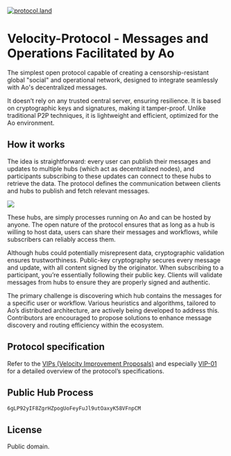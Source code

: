 [![protocol.land](https://arweave.net/eZp8gOeR8Yl_cyH9jJToaCrt2He1PHr0pR4o-mHbEcY)](https://protocol.land/#/repository/<REPO_ID>)

# Velocity-Protocol - Messages and Operations Facilitated by Ao

The simplest open protocol capable of creating a censorship-resistant global "social" and operational network, designed to integrate seamlessly with Ao's decentralized messages.

It doesn’t rely on any trusted central server, ensuring resilience. It is based on cryptographic keys and signatures, making it tamper-proof. Unlike traditional P2P techniques, it is lightweight and efficient, optimized for the Ao environment.


## How it works

The idea is straightforward: every user can publish their messages and updates to multiple hubs (which act as decentralized nodes), and participants subscribing to these updates can connect to these hubs to retrieve the data. The protocol defines the communication between clients and hubs to publish and fetch relevant messages.

![](https://the-velocity.org/diagram.jpg)

These hubs, are simply processes running on Ao and can be hosted by anyone. The open nature of the protocol ensures that as long as a hub is willing to host data, users can share their messages and workflows, while subscribers can reliably access them.

Although hubs could potentially misrepresent data, cryptographic validation ensures trustworthiness. Public-key cryptography secures every message and update, with all content signed by the originator. When subscribing to a participant, you’re essentially following their public key. Clients will validate messages from hubs to ensure they are properly signed and authentic.

The primary challenge is discovering which hub contains the messages for a specific user or workflow. Various heuristics and algorithms, tailored to Ao’s distributed architecture, are actively being developed to address this. Contributors are encouraged to propose solutions to enhance message discovery and routing efficiency within the ecosystem.

## Protocol specification

Refer to the [VIPs (Velocity Improvement Proposals)](./vips/) and especially [VIP-01](./vips/01.md) for a detailed overview of the protocol’s specifications.

## Public Hub Process
`6gLP92yIF8ZgrHZpogUoFeyFuJl9utOaxyK58VFnpCM`

## License

Public domain.





